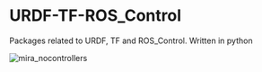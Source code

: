 # URDF-TF-ROS_Control
Packages related to URDF, TF and ROS_Control. Written in python

![mira_nocontrollers](https://user-images.githubusercontent.com/56476887/85279769-9ffcc300-b4a4-11ea-8dd2-b9f375b9ca85.gif)
